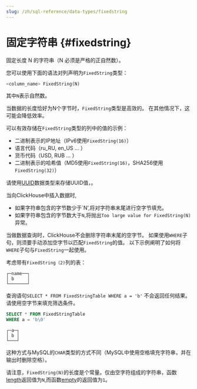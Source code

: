 ```yaml
---
slug: /zh/sql-reference/data-types/fixedstring
---
```

# 固定字符串 {#fixedstring}

固定长度 N 的字符串（N 必须是严格的正自然数）。

您可以使用下面的语法对列声明为`FixedString`类型：

``` sql
<column_name> FixedString(N)
```

其中`N`表示自然数。

当数据的长度恰好为N个字节时，`FixedString`类型是高效的。 在其他情况下，这可能会降低效率。

可以有效存储在`FixedString`类型的列中的值的示例：

-   二进制表示的IP地址（IPv6使用`FixedString(16)`）
-   语言代码（ru_RU, en_US … ）
-   货币代码（USD, RUB … ）
-   二进制表示的哈希值（MD5使用`FixedString(16)`，SHA256使用`FixedString(32)`）

请使用[UUID](uuid.md)数据类型来存储UUID值，。

当向ClickHouse中插入数据时,

-   如果字符串包含的字节数少于\`N’,将对字符串末尾进行空字节填充。
-   如果字符串包含的字节数大于`N`,将抛出`Too large value for FixedString(N)`异常。

当做数据查询时，ClickHouse不会删除字符串末尾的空字节。 如果使用`WHERE`子句，则须要手动添加空字节以匹配`FixedString`的值。 以下示例阐明了如何将`WHERE`子句与`FixedString`一起使用。

考虑带有`FixedString（2)`列的表：

``` text
┌─name──┐
│ b     │
└───────┘
```

查询语句`SELECT * FROM FixedStringTable WHERE a = 'b'` 不会返回任何结果。请使用空字节来填充筛选条件。

``` sql
SELECT * FROM FixedStringTable
WHERE a = 'b\0'
```

``` text
┌─a─┐
│ b │
└───┘
```

这种方式与MySQL的`CHAR`类型的方式不同（MySQL中使用空格填充字符串，并在输出时删除空格）。

请注意，`FixedString(N)`的长度是个常量。仅由空字符组成的字符串，函数[length](../../sql-reference/functions/array-functions.md#array_functions-length)返回值为`N`,而函数[empty](../../sql-reference/functions/string-functions.md#empty)的返回值为`1`。


